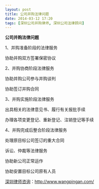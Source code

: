 ```yaml
---
layout: post
title: 公司并购法律问题
date: 2014-03-12 17:20
tags: [深圳公司并购律师, 深圳公司法律顾问]
---
```

<strong>公司并购法律问题</strong>

1、并购准备阶段的法律服务

协助并购双方签署保密协议

2、并购协商阶段法律服务

协助并购公司参与并购谈判

协助签订并购合同

3、并购实施阶段法律服务

出具相关的法律意见书、履行有关报批手续

办理各项变更登记、重新登记、注销登记等手续

4、并购完成后整合阶段法律服务

处理原目标公司签订的重大合同

诉讼、仲裁等法律服务

协助新公司正常运作

协助安置目标公司原有人员

<a href="http://www.wangpingan.com/">深圳律师咨询</a>：<a href="http://www.wangpingan.com/">http://www.wangpingan.com/</a>

